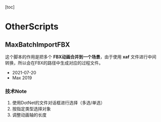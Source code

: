 [toc]

# OtherScripts

## MaxBatchImportFBX

这个脚本的作用是把多个 **FBX动画合并到一个场景**，由于使用 **xaf** 文件进行中间转换，所以会在FBX的路径中生成对应的过程文件。



- 2021-07-20
- Max 2019

### 技术Note

1. 使用DotNet的文件对话框进行选择（多选/单选）
2. 按指定类型选择对象
3. 调整动画轴的长度